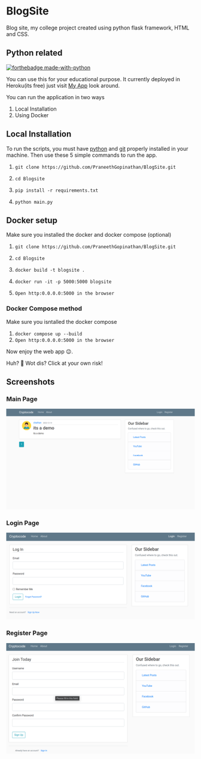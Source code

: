 # BlogSite
Blog site, my college project created using python flask framework, HTML and CSS.

## Python related
[![forthebadge made-with-python](http://ForTheBadge.com/images/badges/made-with-python.svg)](https://www.python.org/)


You can use this for your educational purpose. It currently deployed in Heroku(its free) just visit [My App](https://mrchathan.herokuapp.com/) look around. 

You can run the application in two ways
1. Local Installation
2. Using Docker

## Local Installation


To run the scripts, you must have [python](https://www.python.org/downloads/) and [git](https://git-scm.com/downloads) properly installed in your machine. Then use these 5 simple commands to run the app.


1. `git clone https://github.com/PraneethGopinathan/BlogSite.git`  

2. `cd Blogsite` 

3. `pip install -r requirements.txt`  

4. `python main.py`  

## Docker setup
Make sure you installed the docker and docker compose (optional)

1. `git clone https://github.com/PraneethGopinathan/BlogSite.git`  

2. `cd Blogsite`

3. `docker build -t blogsite .`

4. `docker run -it -p 5000:5000 blogsite`

5. `Open http:0.0.0.0:5000 in the browser` 

### Docker Compose method 
Make sure you isntalled the docker compose
1. `docker compose up --build`
2. `Open http:0.0.0.0:5000 in the browser` 


Now enjoy the web app 😉.


Huh? 🤨 Wot dis? Click at your own risk!

## Screenshots
### Main Page
<img src="flaskblog/static/images/screenshot.png">


### Login Page
<img src="flaskblog/static/images/login.png">

### Register Page
<img src="flaskblog/static/images/register.png">



